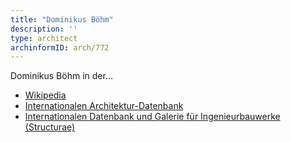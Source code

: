 ```yaml
---
title: "Dominikus Böhm"
description: ''
type: architect
archinformID: arch/772
---
```


Dominikus Böhm in der...
* [Wikipedia](https://de.wikipedia.org/wiki/Dominikus_B%C3%B6hm)
* [Internationalen Architektur-Datenbank](https://deu.archinform.net/arch/772.htm)
* [Internationalen Datenbank und Galerie für Ingenieurbauwerke (Structurae)](https://structurae.net/de/personen/dominikus-boehm)
